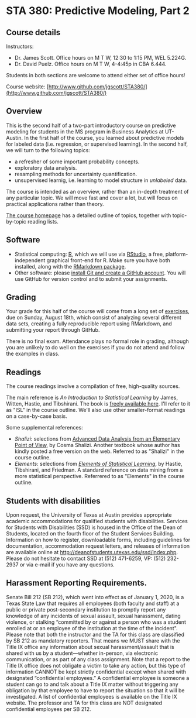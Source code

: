 # STA 380: Predictive Modeling, Part 2

## Course details

Instructors:  
- Dr. James Scott.  Office hours on M T W, 12:30 to 1:15 PM, WEL 5.224G.  
- Dr. David Puelz.  Office hours on M T W, 4-4:45p in CBA 6.444.  


Students in both sections are welcome to attend either set of office hours!  

Course website: [http://www.github.com/jgscott/STA380/](http://www.github.com/jgscott/STA380/)  


## Overview

This is the second half of a two-part introductory course on predictive modeling for students in the MS program in Business Analytics at UT-Austin.  In the first half of the course, you learned about predictive models for labeled data (i.e. regression, or supervised learning).  In the second half, we will turn to the following topics:  
- a refresher of some important probability concepts.    
- exploratory data analysis.   
- resampling methods for uncertainty quantification.  
- unsupervised learnig, i.e. learning to model structure in _unlabeled_ data.  

The course is intended as an overview, rather than an in-depth treatment of any particular topic.  We will move fast and cover a lot, but will focus on practical applications rather than theory.

[The course homepage](README.md) has a detailed outline of topics, together with topic-by-topic reading lists.


## Software

- Statistical computing: [R](http://www.r-project.org), which we will use via [RStudio](http://www.rstudio.com), a free, platform-independent graphical front-end for R.  Make sure you have both installed, along with the [RMarkdown package](http://rmarkdown.rstudio.com).  
- Other software: please [install Git and create a GitHub account](https://help.github.com/articles/set-up-git/).  You will use GitHub for version control and to submit your assignments.    


## Grading

Your grade for this half of the course will come from a long set of [exercises](exercises/), due on Sunday, August 18th, which consist of analyzing several different data sets, creating a fully reproducible report using RMarkdown, and submitting your report through GitHub.   

There is no final exam.  Attendance plays no formal role in grading, although you are unlikely to do well on the exercises if you do not attend and follow the examples in class.  


## Readings

The course readings involve a compilation of free, high-quality sources.  

The main reference is _An Introduction to Statistical Learning_ by James, Witten, Hastie, and Tibshirani.  The book is [freely available here](http://www-bcf.usc.edu/~gareth/ISL/).  I'll refer to it as "ISL" in the course outline.  We'll also use other smaller-format readings on a case-by-case basis.  


Some supplemental references:  
- _Shalizi_: selections from [Advanced Data Analysis from an Elementary Point of View](http://www.stat.cmu.edu/~cshalizi/ADAfaEPoV/ADAfaEPoV.pdf), by Cosma Shalizi.  Another textbook whose author has kindly posted a free version on the web.  Referred to as "Shalizi" in the course outline.  
- _Elements_: selections from [_Elements of Statistical Learning_](http://statweb.stanford.edu/~tibs/ElemStatLearn/), by Hastie, Tibshirani, and Friedman.  A standard reference on data mining from a more statistical perspective.  Referrered to as "Elements" in the course outline.  



## Students with disabilities

Upon request, the University of Texas at Austin provides appropriate academic accommodations for qualified students with disabilities. Services for Students with Disabilities (SSD) is housed in the Office of the Dean of Students, located on the fourth floor of the Student Services Building. Information on how to register, downloadable forms, including guidelines for documentation, accommodation request letters, and releases of information are available online at http://deanofstudents.utexas.edu/ssd/index.php. Please do not hesitate to contact SSD at (512) 471-6259, VP: (512) 232-2937 or via e-mail if you have any questions. 


## Harassment Reporting Requirements.

Senate Bill 212 (SB 212), which went into effect as of January 1, 2020, is a Texas State Law that requires all employees (both faculty and staff) at a public or private post-secondary institution to promptly report any knowledge of any incidents of sexual assault, sexual harassment, dating violence, or stalking “committed by or against a person who was a student enrolled at or an employee of the institution at the time of the incident". Please note that both the instructor and the TA for this class are classified by SB 212 as mandatory reporters. That means we MUST share with the Title IX office any information about sexual harassment/assault that is shared with us by a student—whether in-person, via electronic communication, or as part of any class assignment. Note that a report to the Title IX office does not obligate a victim to take any action, but this type of information CANNOT be kept strictly confidential except when shared with designated “confidential employees.” A confidential employee is someone a student can go to and talk about a Title IX matter without triggering any obligation by that employee to have to report the situation so that it will be investigated. A list of confidential employees is available on the Title IX website. The professor and TA for this class are NOT designated confidential employees per SB 212.  
